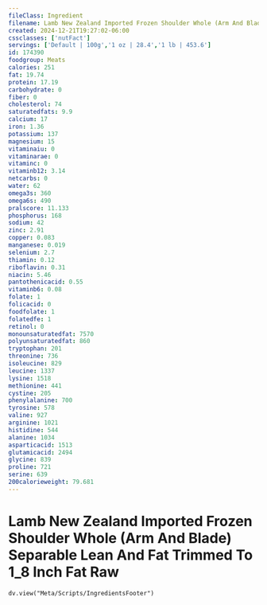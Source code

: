 ```yaml
---
fileClass: Ingredient
filename: Lamb New Zealand Imported Frozen Shoulder Whole (Arm And Blade) Separable Lean And Fat Trimmed To 1_8 Inch Fat Raw
created: 2024-12-21T19:27:02-06:00
cssclasses: ['nutFact']
servings: ['Default | 100g','1 oz | 28.4','1 lb | 453.6']
id: 174390
foodgroup: Meats
calories: 251
fat: 19.74
protein: 17.19
carbohydrate: 0
fiber: 0
cholesterol: 74
saturatedfats: 9.9
calcium: 17
iron: 1.36
potassium: 137
magnesium: 15
vitaminaiu: 0
vitaminarae: 0
vitaminc: 0
vitaminb12: 3.14
netcarbs: 0
water: 62
omega3s: 360
omega6s: 490
pralscore: 11.133
phosphorus: 168
sodium: 42
zinc: 2.91
copper: 0.083
manganese: 0.019
selenium: 2.7
thiamin: 0.12
riboflavin: 0.31
niacin: 5.46
pantothenicacid: 0.55
vitaminb6: 0.08
folate: 1
folicacid: 0
foodfolate: 1
folatedfe: 1
retinol: 0
monounsaturatedfat: 7570
polyunsaturatedfat: 860
tryptophan: 201
threonine: 736
isoleucine: 829
leucine: 1337
lysine: 1518
methionine: 441
cystine: 205
phenylalanine: 700
tyrosine: 578
valine: 927
arginine: 1021
histidine: 544
alanine: 1034
asparticacid: 1513
glutamicacid: 2494
glycine: 839
proline: 721
serine: 639
200calorieweight: 79.681
---
```


# Lamb New Zealand Imported Frozen Shoulder Whole (Arm And Blade) Separable Lean And Fat Trimmed To 1_8 Inch Fat Raw

```dataviewjs
dv.view("Meta/Scripts/IngredientsFooter")
```